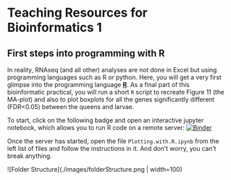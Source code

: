 # Teaching Resources for Bioinformatics 1

## First steps into programming with R
In reality, RNAseq (and all other) analyses are not done in Excel but using programming languages such as R or python. Here, you will get a very first glimpse into the programming language [**R**](https://www.r-project.org/about.html). 
As a final part of this bioinformatic practical, you will run a short `R` script to recreate Figure 11 (the MA-plot) and also to plot boxplots for all the genes significantly different (FDR<0.05) between the queens and larvae.


To start, click on the following badge and open an interactive jupyter notebook, which allows you to run R code on a remote server:
[![Binder](http://mybinder.org/badge.svg)](https://mybinder.org/v2/gh/schraderL/bioinfo1/master?urlpath=lab)
<!-- - Launch in RStudio: [![Binder](http://mybinder.org/badge.svg)](https://mybinder.org/v2/gh/schraderL/bioinfo1/master?urlpath=rstudio) -->


Once the server has started, open the file `Plotting.with.R.ipynb` from the left list of files and follow the instructions in it.
And don't worry, you can't break anything.

![Folder Structure](./images/folderStructure.png | width=100)